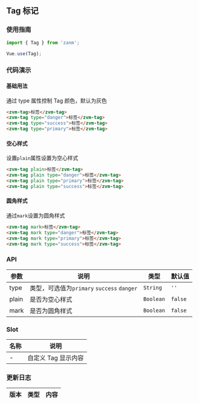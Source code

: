 ## Tag 标记

### 使用指南
``` javascript
import { Tag } from 'zanm';

Vue.use(Tag);
```

### 代码演示

#### 基础用法
通过 type 属性控制 Tag 颜色，默认为灰色

```html
<zvm-tag>标签</zvm-tag>
<zvm-tag type="danger">标签</zvm-tag>
<zvm-tag type="success">标签</zvm-tag>
<zvm-tag type="primary">标签</zvm-tag>
```

#### 空心样式
设置`plain`属性设置为空心样式

```html
<zvm-tag plain>标签</zvm-tag>
<zvm-tag plain type="danger">标签</zvm-tag>
<zvm-tag plain type="primary">标签</zvm-tag>
<zvm-tag plain type="success">标签</zvm-tag>
```

#### 圆角样式
通过`mark`设置为圆角样式

```html
<zvm-tag mark>标签</zvm-tag>
<zvm-tag mark type="danger">标签</zvm-tag>
<zvm-tag mark type="primary">标签</zvm-tag>
<zvm-tag mark type="success">标签</zvm-tag>
```

### API

| 参数 | 说明 | 类型 | 默认值 |
|-----------|-----------|-----------|-------------|
| type | 类型，可选值为`primary` `success` `danger` | `String` | `''`|
| plain | 是否为空心样式 | `Boolean` | `false` |
| mark | 是否为圆角样式 | `Boolean` | `false` |

### Slot

| 名称 | 说明 |
|-----------|-----------|
| - | 自定义 Tag 显示内容 |

### 更新日志

| 版本 | 类型 | 内容 |
|-----------|-----------|-----------|

